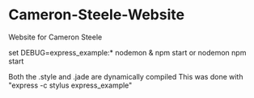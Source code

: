# Cameron-Steele-Website
Website for Cameron Steele

set DEBUG=express_example:* nodemon & npm start
or
nodemon npm start

Both the .style and .jade are dynamically compiled
This was done with "express -c stylus express_example"
